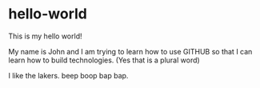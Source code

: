 # hello-world
This is my hello world!

My name is John and I am trying to learn how to use GITHUB so that I can learn how to build technologies. (Yes that is a plural word)

I like the lakers. beep boop bap bap.

